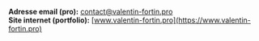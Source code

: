 **Adresse email (pro):** contact@valentin-fortin.pro<br>
**Site internet (portfolio):** [www.valentin-fortin.pro](https://www.valentin-fortin.pro)

